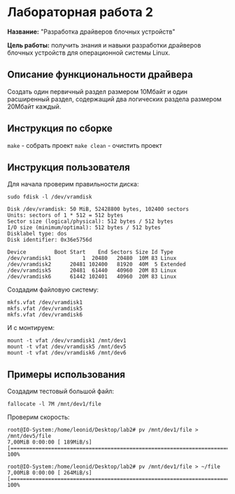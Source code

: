# Лабораторная работа 2

**Название:** "Разработка драйверов блочных устройств"

**Цель работы:**  получить знания и навыки разработки драйверов блочных
устройств для операционной системы Linux. 

## Описание функциональности драйвера

Создать один первичный раздел размером 10Мбайт и один
расширенный раздел, содержащий два логических раздела
размером 20Мбайт каждый.

## Инструкция по сборке

`make` - собрать проект 
`make clean` - очистить проект

## Инструкция пользователя

Для начала проверим правильности диска:

```
sudo fdisk -l /dev/vramdisk
```



```
Disk /dev/vramdisk: 50 MiB, 52428800 bytes, 102400 sectors
Units: sectors of 1 * 512 = 512 bytes
Sector size (logical/physical): 512 bytes / 512 bytes
I/O size (minimum/optimal): 512 bytes / 512 bytes
Disklabel type: dos
Disk identifier: 0x36e5756d

Device         Boot Start    End Sectors Size Id Type
/dev/vramdisk1          1  20480   20480  10M 83 Linux
/dev/vramdisk2      20481 102400   81920  40M  5 Extended
/dev/vramdisk5      20481  61440   40960  20M 83 Linux
/dev/vramdisk6      61442 102401   40960  20M 83 Linux
```

Создадим файловую систему:

```
mkfs.vfat /dev/vramdisk1
mkfs.vfat /dev/vramdisk5
mkfs.vfat /dev/vramdisk6 
```

И с монтируем:

```
mount -t vfat /dev/vramdisk1 /mnt/dev1
mount -t vfat /dev/vramdisk5 /mnt/dev5
mount -t vfat /dev/vramdisk6 /mnt/dev6
```

## Примеры использования

Создадим тестовый большой файл:

```
fallocate -l 7M /mnt/dev1/file
```

Проверим скорость:

```
root@IO-System:/home/leonid/Desktop/lab2# pv /mnt/dev1/file > /mnt/dev5/file
7,00MiB 0:00:00 [ 189MiB/s] [==========================================================================================>] 100%            
```

```
root@IO-System:/home/leonid/Desktop/lab2# pv /mnt/dev1/file > ~/file
7,00MiB 0:00:00 [ 264MiB/s] [==========================================================================================>] 100%            
```